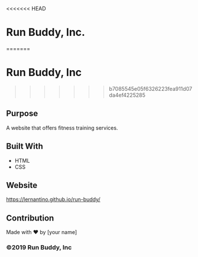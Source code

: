 <<<<<<< HEAD
# Run Buddy, Inc.
=======
# Run Buddy, Inc
>>>>>>> b7085545e05f6326223fea911d07da4ef4225285

## Purpose
A website that offers fitness training services. 

## Built With
* HTML
* CSS

## Website
https://lernantino.github.io/run-buddy/

## Contribution
Made with ❤️ by [your name]

### ©️2019 Run Buddy, Inc 
